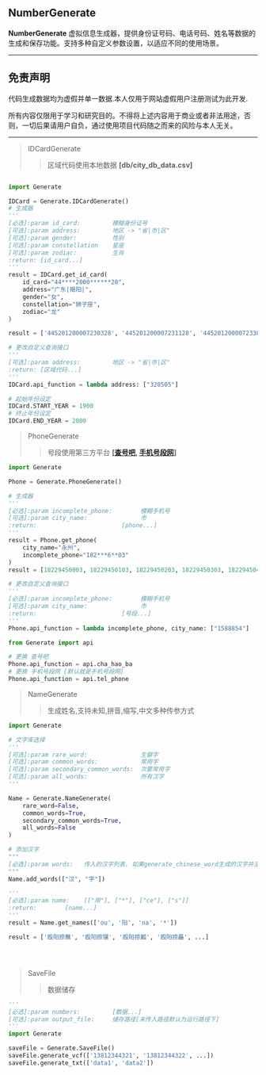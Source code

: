## NumberGenerate
**NumberGenerate** 虚拟信息生成器，提供身份证号码、电话号码、姓名等数据的生成和保存功能。支持多种自定义参数设置，以适应不同的使用场景。

***
## 免责声明

代码生成数据均为虚假并单一数据.本人仅用于网站虚假用户注册测试为此开发.

所有内容仅限用于学习和研究目的。不得将上述内容用于商业或者非法用途，否则，一切后果请用户自负，通过使用项目代码随之而来的风险与本人无关。
***
> IDCardGenerate
>> 区域代码使用本地数据 **[db/city_db_data.csv]**

```python

import Generate

IDCard = Generate.IDCardGenerate()
# 生成器
'''
[必选]:param id_card:         模糊身份证号
[可选]:param address:         地区 -> "省|市|区"
[可选]:param gender:          性别
[可选]:param constellation    星座
[可选]:param zodiac:          生肖
:return: [id_card...]
'''
result = IDCard.get_id_card(
    id_card="44****2000******28",
    address="广东|揭阳|",
    gender="女",
    constellation="狮子座",
    zodiac="龙"
)

result = ['445201200007230328', '445201200007231128', '445201200007233828', '445201200007234628', ...]

# 更改自定义查询接口
'''
[可选]:param address:         地区 -> "省|市|区"
:return: [区域代码...]
'''
IDCard.api_function = lambda address: ["320505"]

# 起始年份设定
IDCard.START_YEAR = 1900
# 终止年份设定
IDCard.END_YEAR = 2000
```

> PhoneGenerate
>> 号段使用第三方平台 **[[查号吧](https://www.chahaoba.com), [手机号段网](https://telphone.cn)]**

```python
import Generate

Phone = Generate.PhoneGenerate()

# 生成器
'''
[必选]:param incomplete_phone:        模糊手机号
[可选]:param city_name:               市
:return:                        [phone...]
'''
result = Phone.get_phone(
    city_name="永州",
    incomplete_phone="182***6**03"
)
result = [18229450003, 18229450103, 18229450203, 18229450303, 18229450403, ...]

# 更改自定义查询接口
'''
[必选]:param incomplete_phone:        模糊手机号
[可选]:param city_name:               市
:return:                        [号段...]
'''
Phone.api_function = lambda incomplete_phone, city_name: ["1588854"]

from Generate import api

# 更换 查号吧
Phone.api_function = api.cha_hao_ba
# 更换 手机号段网 [默认就是手机号段网]
Phone.api_function = api.tel_phone

```

> NameGenerate
>> 生成姓名,支持未知,拼音,缩写,中文多种传参方式

```python
import Generate

# 文字库选择
'''
[可选]:param rare_word:               生僻字
[可选]:param common_words:            常用字
[可选]:param secondary_common_words:  次要常用字
[可选]:param all_words:               所有汉字
'''

Name = Generate.NameGenerate(
    rare_word=False,
    common_words=True,
    secondary_common_words=True,
    all_words=False
)

# 添加汉字
"""
[必选]:param words:   传入的汉字列表. 如果generate_chinese_word生成的汉字并没有包含你需要的
"""
Name.add_words(["汉", "字"])

'''
[必选]:param name:    [["用"], ["*"], ["ce"], ["s"]]
:return:        [name...]
'''
result = Name.get_names(['ou', '阳', 'na', '*'])

result = ['殴阳捺蘸', '殴阳捺镶', '殴阳捺瓤', '殴阳捺矗', ...]





```

> SaveFile
>> 数据储存

```python
'''
[必选]:param numbers:         [数据...]
[可选]:param output_file:     储存路径[未传入路径默认为运行路径下]
'''
import Generate

saveFile = Generate.SaveFile()
saveFile.generate_vcf(['13812344321', '13812344322', ...])
saveFile.generate_txt(['data1', 'data2'])
```

